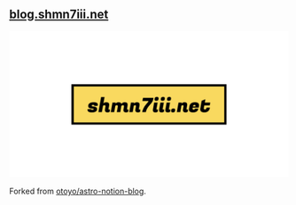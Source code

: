 ## [blog.shmn7iii.net](https://blog.shmn7iii.net)

![OGP](/public/default-og-image.png)

Forked from [otoyo/astro-notion-blog](https://github.com/otoyo/astro-notion-blog).
